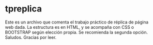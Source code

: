 # tpreplica
Este es un archivo que comenta el trabajo práctico de réplica de página web dada. La estructura es en HTML, y se acompaña con CSS o BOOTSTRAP según elección propia. Se recomienda la segunda opción. Saludos. Gracias por leer.
